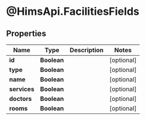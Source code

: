 # @HimsApi.FacilitiesFields

## Properties

Name | Type | Description | Notes
------------ | ------------- | ------------- | -------------
**id** | **Boolean** |  | [optional] 
**type** | **Boolean** |  | [optional] 
**name** | **Boolean** |  | [optional] 
**services** | **Boolean** |  | [optional] 
**doctors** | **Boolean** |  | [optional] 
**rooms** | **Boolean** |  | [optional] 


